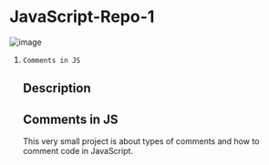 # JavaScript-Repo-1
![image](https://github.com/Hameedullah-Asadi3300/JavaScript-Repo-1/assets/123219655/c99d203a-3eaf-40de-b189-a11664466bcf)
1.     Comments in JS






   ##  Description
   ##  Comments in JS
   This very small project is about types of comments and how to comment code in JavaScript.
